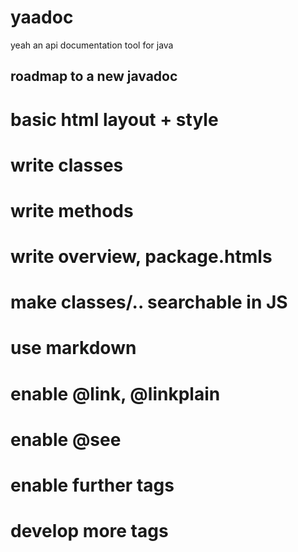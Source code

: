 yaadoc
======

yeah an api documentation tool for java

roadmap to a new javadoc
------
# basic html layout + style
# write classes
# write methods
# write overview, package.htmls
# make classes/.. searchable in JS
# use markdown
# enable @link, @linkplain
# enable @see
# enable further tags
# develop more tags
